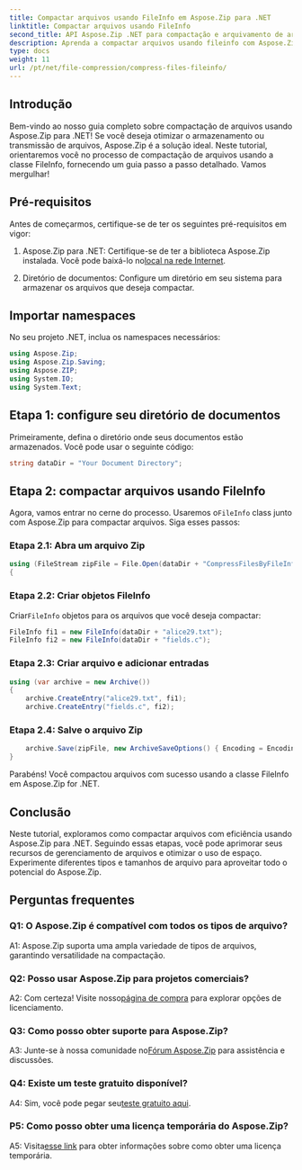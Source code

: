 ```yaml
---
title: Compactar arquivos usando FileInfo em Aspose.Zip para .NET
linktitle: Compactar arquivos usando FileInfo
second_title: API Aspose.Zip .NET para compactação e arquivamento de arquivos
description: Aprenda a compactar arquivos usando fileinfo com Aspose.Zip para .NET. Siga nosso guia passo a passo para um gerenciamento eficiente de arquivos.
type: docs
weight: 11
url: /pt/net/file-compression/compress-files-fileinfo/
---
```

## Introdução

Bem-vindo ao nosso guia completo sobre compactação de arquivos usando Aspose.Zip para .NET! Se você deseja otimizar o armazenamento ou transmissão de arquivos, Aspose.Zip é a solução ideal. Neste tutorial, orientaremos você no processo de compactação de arquivos usando a classe FileInfo, fornecendo um guia passo a passo detalhado. Vamos mergulhar!

## Pré-requisitos

Antes de começarmos, certifique-se de ter os seguintes pré-requisitos em vigor:

1.  Aspose.Zip para .NET: Certifique-se de ter a biblioteca Aspose.Zip instalada. Você pode baixá-lo no[local na rede Internet](https://releases.aspose.com/zip/net/).

2. Diretório de documentos: Configure um diretório em seu sistema para armazenar os arquivos que deseja compactar.

## Importar namespaces

No seu projeto .NET, inclua os namespaces necessários:

```csharp
using Aspose.Zip;
using Aspose.Zip.Saving;
using Aspose.ZIP;
using System.IO;
using System.Text;
```

## Etapa 1: configure seu diretório de documentos

Primeiramente, defina o diretório onde seus documentos estão armazenados. Você pode usar o seguinte código:

```csharp
string dataDir = "Your Document Directory";
```

## Etapa 2: compactar arquivos usando FileInfo

 Agora, vamos entrar no cerne do processo. Usaremos o`FileInfo` class junto com Aspose.Zip para compactar arquivos. Siga esses passos:

### Etapa 2.1: Abra um arquivo Zip

```csharp
using (FileStream zipFile = File.Open(dataDir + "CompressFilesByFileInfo_out.zip", FileMode.Create))
{
```

### Etapa 2.2: Criar objetos FileInfo

 Criar`FileInfo` objetos para os arquivos que você deseja compactar:

```csharp
FileInfo fi1 = new FileInfo(dataDir + "alice29.txt");
FileInfo fi2 = new FileInfo(dataDir + "fields.c");
```

### Etapa 2.3: Criar arquivo e adicionar entradas

```csharp
using (var archive = new Archive())
{
    archive.CreateEntry("alice29.txt", fi1);
    archive.CreateEntry("fields.c", fi2);
```

### Etapa 2.4: Salve o arquivo Zip

```csharp
    archive.Save(zipFile, new ArchiveSaveOptions() { Encoding = Encoding.ASCII });
}
```

Parabéns! Você compactou arquivos com sucesso usando a classe FileInfo em Aspose.Zip for .NET.

## Conclusão

Neste tutorial, exploramos como compactar arquivos com eficiência usando Aspose.Zip para .NET. Seguindo essas etapas, você pode aprimorar seus recursos de gerenciamento de arquivos e otimizar o uso de espaço. Experimente diferentes tipos e tamanhos de arquivo para aproveitar todo o potencial do Aspose.Zip.

## Perguntas frequentes

### Q1: O Aspose.Zip é compatível com todos os tipos de arquivo?

A1: Aspose.Zip suporta uma ampla variedade de tipos de arquivos, garantindo versatilidade na compactação.

### Q2: Posso usar Aspose.Zip para projetos comerciais?

 A2: Com certeza! Visite nosso[página de compra](https://purchase.aspose.com/buy) para explorar opções de licenciamento.

### Q3: Como posso obter suporte para Aspose.Zip?

 A3: Junte-se à nossa comunidade no[Fórum Aspose.Zip](https://forum.aspose.com/c/zip/37) para assistência e discussões.

### Q4: Existe um teste gratuito disponível?

 A4: Sim, você pode pegar seu[teste gratuito aqui](https://releases.aspose.com/).

### P5: Como posso obter uma licença temporária do Aspose.Zip?

 A5: Visita[esse link](https://purchase.aspose.com/temporary-license/) para obter informações sobre como obter uma licença temporária.